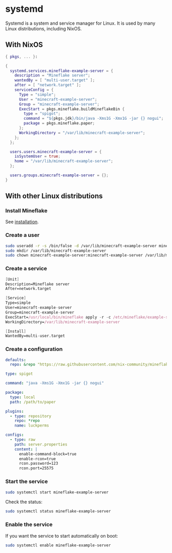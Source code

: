# systemd

Systemd is a system and service manager for Linux. It is used by many Linux distributions, including NixOS.

## With NixOS

``` nix linenums="1" title="configuration.nix"
{ pkgs, ... }:

{
  systemd.services.mineflake-example-server = {
    description = "Mineflake server";
    wantedBy = [ "multi-user.target" ];
    after = [ "network.target" ];
    serviceConfig = {
      Type = "simple";
      User = "minecraft-example-server";
      Group = "minecraft-example-server";
      ExecStart = pkgs.mineflake.buildMineflakeBin {
        type = "spigot";
        command = "${pkgs.jdk}/bin/java -Xms1G -Xmx1G -jar {} nogui";
        package = pkgs.mineflake.paper;
      };
      WorkingDirectory = "/var/lib/minecraft-example-server";
    };
  };

  users.users.minecraft-example-server = {
    isSystemUser = true;
    home = "/var/lib/minecraft-example-server";
  };

  users.groups.minecraft-example-server = {};
}
```

## With other Linux distributions

### Install Mineflake

See [installation](/).

### Create a user

``` bash
sudo useradd -r -s /bin/false -d /var/lib/minecraft-example-server minecraft-example-server
sudo mkdir /var/lib/minecraft-example-server
sudo chown minecraft-example-server:minecraft-example-server /var/lib/minecraft-example-server
```

### Create a service

``` nix linenums="1" title="/etc/systemd/system/mineflake-example-server.service"
[Unit]
Description=Mineflake server
After=network.target

[Service]
Type=simple
User=minecraft-example-server
Group=minecraft-example-server
ExecStart=/usr/local/bin/mineflake apply -r -c /etc/mineflake/example-server.yml
WorkingDirectory=/var/lib/minecraft-example-server

[Install]
WantedBy=multi-user.target
```

### Create a configuration

``` yaml linenums="1" title="/etc/mineflake/example-server.yml"
defaults:
  repo: &repo "https://raw.githubusercontent.com/nix-community/mineflake/8f442611468fc60cd07003447d6c7625e60a50e4/repo.json"

type: spigot

command: "java -Xms1G -Xmx1G -jar {} nogui"

package:
  type: local
  path: /path/to/paper

plugins:
  - type: repository
    repo: *repo
    name: luckperms

configs:
  - type: raw
    path: server.properties
    content: |
      enable-command-block=true
      enable-rcon=true
      rcon.password=123
      rcon.port=25575
```

### Start the service

``` bash
sudo systemctl start mineflake-example-server
```

Check the status:

``` bash
sudo systemctl status mineflake-example-server
```

### Enable the service

If you want the service to start automatically on boot:

``` bash
sudo systemctl enable mineflake-example-server
```
